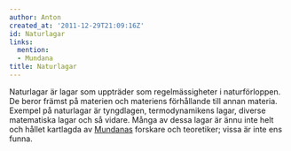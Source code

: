 ```yaml
---
author: Anton
created_at: '2011-12-29T21:09:16Z'
id: Naturlagar
links:
  mention:
  - Mundana
title: Naturlagar
---
```


Naturlagar är lagar som uppträder som regelmässigheter i naturförloppen. De beror främst på materien
och materiens förhållande till annan materia. Exempel på naturlagar är tyngdlagen, termodynamikens
lagar, diverse matematiska lagar och så vidare. Många av dessa lagar är ännu inte helt och hållet
kartlagda av [Mundanas] forskare och teoretiker; vissa är inte ens funna.

  [Mundanas]: Mundana
